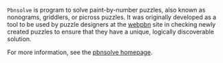`Pbnsolve` is program to solve paint-by-number puzzles, also known as nonograms, griddlers, or picross puzzles.  It was originally developed as a tool to be used by puzzle designers at the [webpbn](http://webpbn.com) site in checking newly created puzzles to ensure that they have a unique, logically discoverable solution.

For more information, see the [pbnsolve homepage](http://webpbn.com/pbnsolve.html).